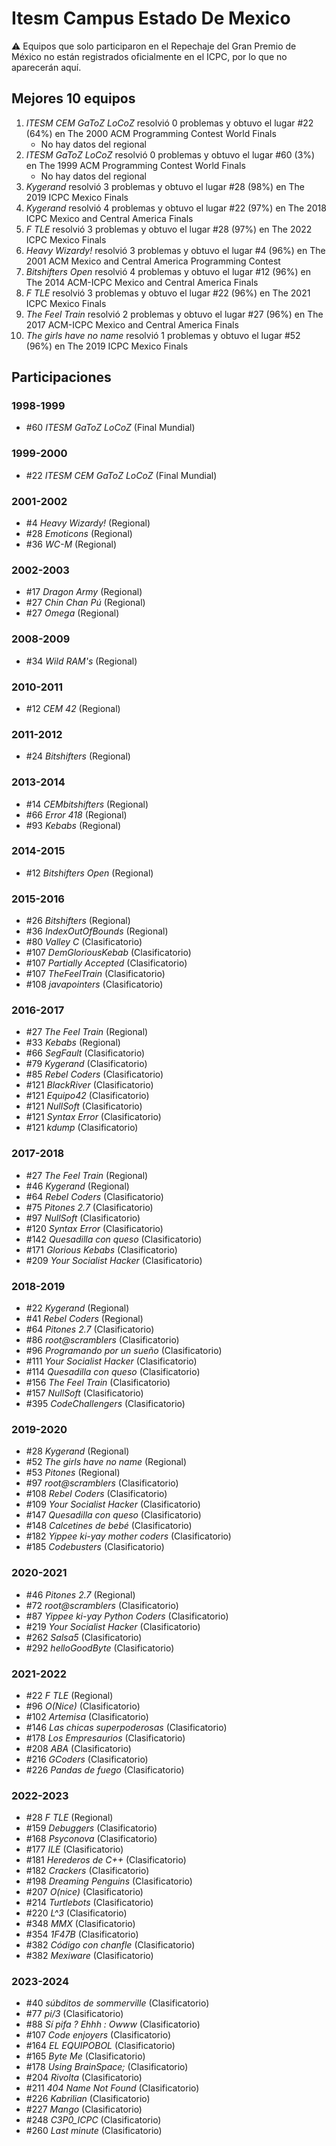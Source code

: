 # Itesm Campus Estado De Mexico

:warning: Equipos que solo participaron en el Repechaje del Gran Premio de México no están registrados oficialmente en el ICPC, por lo que no aparecerán aquí.

## Mejores 10 equipos

1. _ITESM CEM GaToZ LoCoZ_ resolvió 0 problemas y obtuvo el lugar #22 (64%) en The 2000 ACM Programming Contest World Finals
    - No hay datos del regional
1. _ITESM GaToZ LoCoZ_ resolvió 0 problemas y obtuvo el lugar #60 (3%) en The 1999 ACM Programming Contest World Finals
    - No hay datos del regional
1. _Kygerand_ resolvió 3 problemas y obtuvo el lugar #28 (98%) en The 2019 ICPC Mexico Finals
1. _Kygerand_ resolvió 4 problemas y obtuvo el lugar #22 (97%) en The 2018 ICPC Mexico and Central America Finals
1. _F TLE_ resolvió 3 problemas y obtuvo el lugar #28 (97%) en The 2022 ICPC Mexico Finals
1. _Heavy Wizardy!_ resolvió 3 problemas y obtuvo el lugar #4 (96%) en The 2001 ACM Mexico and Central America Programming Contest
1. _Bitshifters Open_ resolvió 4 problemas y obtuvo el lugar #12 (96%) en The 2014 ACM-ICPC Mexico and Central America Finals
1. _F TLE_ resolvió 3 problemas y obtuvo el lugar #22 (96%) en The 2021 ICPC Mexico Finals
1. _The Feel Train_ resolvió 2 problemas y obtuvo el lugar #27 (96%) en The 2017 ACM-ICPC Mexico and Central America Finals
1. _The girls have no name_ resolvió 1 problemas y obtuvo el lugar #52 (96%) en The 2019 ICPC Mexico Finals

## Participaciones

### 1998-1999

- #60 _ITESM GaToZ LoCoZ_ (Final Mundial)

### 1999-2000

- #22 _ITESM CEM GaToZ LoCoZ_ (Final Mundial)

### 2001-2002

- #4 _Heavy Wizardy!_ (Regional)
- #28 _Emoticons_ (Regional)
- #36 _WC-M_ (Regional)

### 2002-2003

- #17 _Dragon Army_ (Regional)
- #27 _Chin Chan Pú_ (Regional)
- #27 _Omega_ (Regional)

### 2008-2009

- #34 _Wild RAM's_ (Regional)

### 2010-2011

- #12 _CEM 42_ (Regional)

### 2011-2012

- #24 _Bitshifters_ (Regional)

### 2013-2014

- #14 _CEMbitshifters_ (Regional)
- #66 _Error 418_ (Regional)
- #93 _Kebabs_ (Regional)

### 2014-2015

- #12 _Bitshifters Open_ (Regional)

### 2015-2016

- #26 _Bitshifters_ (Regional)
- #36 _IndexOutOfBounds_ (Regional)
- #80 _Valley C_ (Clasificatorio)
- #107 _DemGloriousKebab_ (Clasificatorio)
- #107 _Partially Accepted_ (Clasificatorio)
- #107 _TheFeelTrain_ (Clasificatorio)
- #108 _javapointers_ (Clasificatorio)

### 2016-2017

- #27 _The Feel Train_ (Regional)
- #33 _Kebabs_ (Regional)
- #66 _SegFault_ (Clasificatorio)
- #79 _Kygerand_ (Clasificatorio)
- #85 _Rebel Coders_ (Clasificatorio)
- #121 _BlackRiver_ (Clasificatorio)
- #121 _Equipo42_ (Clasificatorio)
- #121 _NullSoft_ (Clasificatorio)
- #121 _Syntax Error_ (Clasificatorio)
- #121 _kdump_ (Clasificatorio)

### 2017-2018

- #27 _The Feel Train_ (Regional)
- #46 _Kygerand_ (Regional)
- #64 _Rebel Coders_ (Clasificatorio)
- #75 _Pitones 2.7_ (Clasificatorio)
- #97 _NullSoft_ (Clasificatorio)
- #120 _Syntax Error_ (Clasificatorio)
- #142 _Quesadilla con queso_ (Clasificatorio)
- #171 _Glorious Kebabs_ (Clasificatorio)
- #209 _Your Socialist Hacker_ (Clasificatorio)

### 2018-2019

- #22 _Kygerand_ (Regional)
- #41 _Rebel Coders_ (Regional)
- #64 _Pitones 2.7_ (Clasificatorio)
- #86 _root@scramblers_ (Clasificatorio)
- #96 _Programando por un sueño_ (Clasificatorio)
- #111 _Your Socialist Hacker_ (Clasificatorio)
- #114 _Quesadilla con queso_ (Clasificatorio)
- #156 _The Feel Train_ (Clasificatorio)
- #157 _NullSoft_ (Clasificatorio)
- #395 _CodeChallengers_ (Clasificatorio)

### 2019-2020

- #28 _Kygerand_ (Regional)
- #52 _The girls have no name_ (Regional)
- #53 _Pitones_ (Regional)
- #97 _root@scramblers_ (Clasificatorio)
- #108 _Rebel Coders_ (Clasificatorio)
- #109 _Your Socialist Hacker_ (Clasificatorio)
- #147 _Quesadilla con queso_ (Clasificatorio)
- #148 _Calcetines de bebé_ (Clasificatorio)
- #182 _Yippee ki-yay mother coders_ (Clasificatorio)
- #185 _Codebusters_ (Clasificatorio)

### 2020-2021

- #46 _Pitones 2.7_ (Regional)
- #72 _root@scramblers_ (Clasificatorio)
- #87 _Yippee ki-yay Python Coders_ (Clasificatorio)
- #219 _Your Socialist Hacker_ (Clasificatorio)
- #262 _Salsa5_ (Clasificatorio)
- #292 _helloGoodByte_ (Clasificatorio)

### 2021-2022

- #22 _F TLE_ (Regional)
- #96 _O(Nice)_ (Clasificatorio)
- #102 _Artemisa_ (Clasificatorio)
- #146 _Las chicas superpoderosas_ (Clasificatorio)
- #178 _Los Empresaurios_ (Clasificatorio)
- #208 _ABA_ (Clasificatorio)
- #216 _GCoders_ (Clasificatorio)
- #226 _Pandas de fuego_ (Clasificatorio)

### 2022-2023

- #28 _F TLE_ (Regional)
- #159 _Debuggers_ (Clasificatorio)
- #168 _Psyconova_ (Clasificatorio)
- #177 _ILE_ (Clasificatorio)
- #181 _Herederos de C++_ (Clasificatorio)
- #182 _Crackers_ (Clasificatorio)
- #198 _Dreaming Penguins_ (Clasificatorio)
- #207 _O(nice)_ (Clasificatorio)
- #214 _Turtlebots_ (Clasificatorio)
- #220 _L^3_ (Clasificatorio)
- #348 _MMX_ (Clasificatorio)
- #354 _1F47B_ (Clasificatorio)
- #382 _Código con chanfle_ (Clasificatorio)
- #382 _Mexiware_ (Clasificatorio)

### 2023-2024

- #40 _súbditos de sommerville_ (Clasificatorio)
- #77 _pi/3_ (Clasificatorio)
- #88 _Sí pifa ? Ehhh : Owww_ (Clasificatorio)
- #107 _Code enjoyers_ (Clasificatorio)
- #164 _EL EQUIPOBOL_ (Clasificatorio)
- #165 _Byte Me_ (Clasificatorio)
- #178 _Using BrainSpace;_ (Clasificatorio)
- #204 _Rivolta_ (Clasificatorio)
- #211 _404 Name Not Found_ (Clasificatorio)
- #226 _Kabrilian_ (Clasificatorio)
- #227 _Mango_ (Clasificatorio)
- #248 _C3P0_ICPC_ (Clasificatorio)
- #260 _Last minute_ (Clasificatorio)




